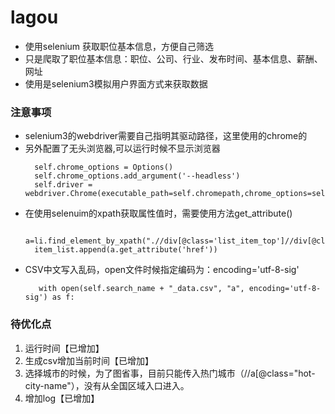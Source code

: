 # lagou
* 使用selenium 获取职位基本信息，方便自己筛选
* 只是爬取了职位基本信息：职位、公司、行业、发布时间、基本信息、薪酬、网址
* 使用是selenium3模拟用户界面方式来获取数据
### 注意事项
* selenium3的webdriver需要自己指明其驱动路径，这里使用的chrome的
* 另外配置了无头浏览器,可以运行时候不显示浏览器
  ```
    self.chrome_options = Options()
    self.chrome_options.add_argument('--headless')
	self.driver = webdriver.Chrome(executable_path=self.chromepath,chrome_options=self.chrome_options)

  ```
* 在使用selenuim的xpath获取属性值时，需要使用方法get_attribute()
  ```
    a=li.find_element_by_xpath(".//div[@class='list_item_top']//div[@class='p_top']//a")
    item_list.append(a.get_attribute('href'))
  ```  
* CSV中文写入乱码，open文件时候指定编码为：encoding='utf-8-sig'
  ```
     with open(self.search_name + "_data.csv", "a", encoding='utf-8-sig') as f:
  ```  
### 待优化点 
  1. 运行时间【已增加】
  2. 生成csv增加当前时间【已增加】
  3. 选择城市的时候，为了图省事，目前只能传入热门城市（//a[@class="hot-city-name"），没有从全国区域入口进入。
  4. 增加log【已增加】